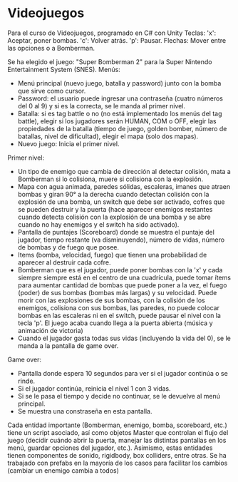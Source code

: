 # Videojuegos
Para el curso de Videojuegos, programado en C# con Unity
Teclas:
'x': Aceptar, poner bombas.
'c': Volver atrás.
'p': Pausar.
Flechas: Mover entre las opciones o a Bomberman.

Se ha elegido el juego: "Super Bomberman 2" para la Super Nintendo Entertainment System (SNES).
Menús:
- Menú principal (nuevo juego, batalla y password) junto con la bomba que sirve como cursor.
- Password: el usuario puede ingresar una contraseña (cuatro números del 0 al 9) y si es la correcta, se le manda al primer nivel.
- Batalla: si es tag battle o no (no está implementado los menús del tag battle), elegir si los jugadores serán HUMAN, COM o OFF,
  elegir las propiedades de la batalla (tiempo de juego, golden bomber, número de batallas, nivel de dificultad), elegir el mapa (solo dos
  mapas).
- Nuevo juego: Inicia el primer nivel.


Primer nivel:
- Un tipo de enemigo que cambia de dirección al detectar colisión, mata a Bomberman si lo colisiona, muere si colisiona con la
  explosión.
- Mapa con agua animada, paredes sólidas, escaleras, imanes que atraen bombas y giran 90° a la derecha cuando detectan colisión
  con la explosión de una bomba, un switch que debe ser activado, cofres que se pueden destruir y la puerta (hace aparecer enemigos restantes cuando detecta colisión
  con la explosión de una bomba y se abre cuando no hay enemigos y el switch ha sido activado).
- Pantalla de puntajes (Scoreboard) donde se muestra el puntaje del jugador, tiempo restante (va disminuyendo), número de vidas, número de bombas y de fuego que posee.
- Items (bomba, velocidad, fuego) que tienen una probabilidad de aparecer al destruir cada cofre.
- Bomberman que es el jugador, puede poner bombas con la 'x' y cada siempre siempre está en el centro de una cuadrícula, puede tomar ítems para aumentar
  cantidad de bombas que puede poner a la vez, el fuego (poder) de sus bombas (bombas más largas) y su velocidad. Puede morir con las explosiones
  de sus bombas, con la colisión de los enemigos, colisiona con sus bombas, las paredes, no puede colocar bombas en las escaleras ni en el
  switch, puede pausar el nivel con la tecla 'p'. El juego acaba cuando llega a la puerta abierta (música y animación de victoria)
- Cuando el jugador gasta todas sus vidas (incluyendo la vida del 0), se le manda a la pantalla de game over.

Game over:
- Pantalla donde espera 10 segundos para ver si el jugador continúa o se rinde.
- Si el jugador continúa, reinicia el nivel 1 con 3 vidas.
- Si se le pasa el tiempo y decide no continuar, se le devuelve al menú principal.
- Se muestra una constraseña en esta pantalla.

Cada entidad importante (Bomberman, enemigo, bomba, scoreboard, etc.) tiene un script asociado, así como objetos Master que controlan
el flujo del juego (decidir cuándo abrir la puerta, manejar las distintas pantallas en los menú, guardar opciones del jugador, etc.).
Asimismo, estas entidades tienen componentes de sonido, rigidbody, box colliders, entre otras. Se ha trabajado con prefabs en la mayoría
de los casos para facilitar los cambios (cambiar un enemigo cambia a todos)
